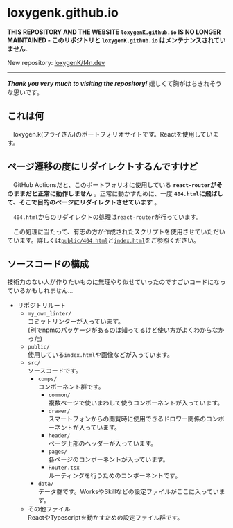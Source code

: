 # loxygenk.github.io

**THIS REPOSITORY AND THE WEBSITE `loxygenK.github.io` IS NO LONGER MAINTAINED - このリポジトリと `loxygenK.github.io` はメンテナンスされていません**．

New repository: [loxygenK/f4n.dev](https://github.com/loxygenK/f4n.dev)

---

***Thank you very much to visiting the repository!***
嬉しくて胸がはちきれそうな思いです。

## これは何

　loxygen.k(フライさん)のポートフォリオサイトです。Reactを使用しています。

## ページ遷移の度にリダイレクトするんですけど

　GitHub Actionsだと、このポートフォリオに使用している **`react-router`がそのままだと正常に動作しません** 。正常に動かすために、一度 **`404.html`に飛ばして、そこで目的のページにリダイレクトさせています** 。

　`404.html`からのリダイレクトの処理は`react-router`が行っています。

　この処理に当たって、有志の方が作成されたスクリプトを使用させていただいています。詳しくは[`public/404.html`](https://github.com/loxygenK/loxygenK.github.io/public/404.html)と[`index.html`](https://github.com/loxygenK/loxygenK.github.io/public/index.html)をご参照ください。

## ソースコードの構成

技術力のない人が作りたいものに無理やり似せていったのですごいコードになっているかもしれません…

- リポジトリルート
  - `my_own_linter/`<br />
    コミットリンターが入っています。<br />
    (別でnpmのパッケージがあるのは知ってるけど使い方がよくわからなかった)
  - `public/`<br />
    使用している`index.html`や画像などが入っています。
  - `src/`<br />
    ソースコードです。
    - `comps/`<br />
      コンポーネント群です。
      - `common/`<br />
        複数ページで使いまわして使うコンポーネントが入っています。
      - `drawer/`<br />
        スマートフォンからの閲覧時に使用できるドロワー関係のコンポーネントが入っています。
      - `header/`<br />
        ページ上部のヘッダーが入っています。
      - `pages/`<br />
        各ページのコンポーネントが入っています。
      - `Router.tsx`<br />
        ルーティングを行うためのコンポーネントです。
    - `data/`<br />
      データ群です。WorksやSkillなどの設定ファイルがここに入っています。
  - その他ファイル<br />
    ReactやTypescriptを動かすための設定ファイル群です。
